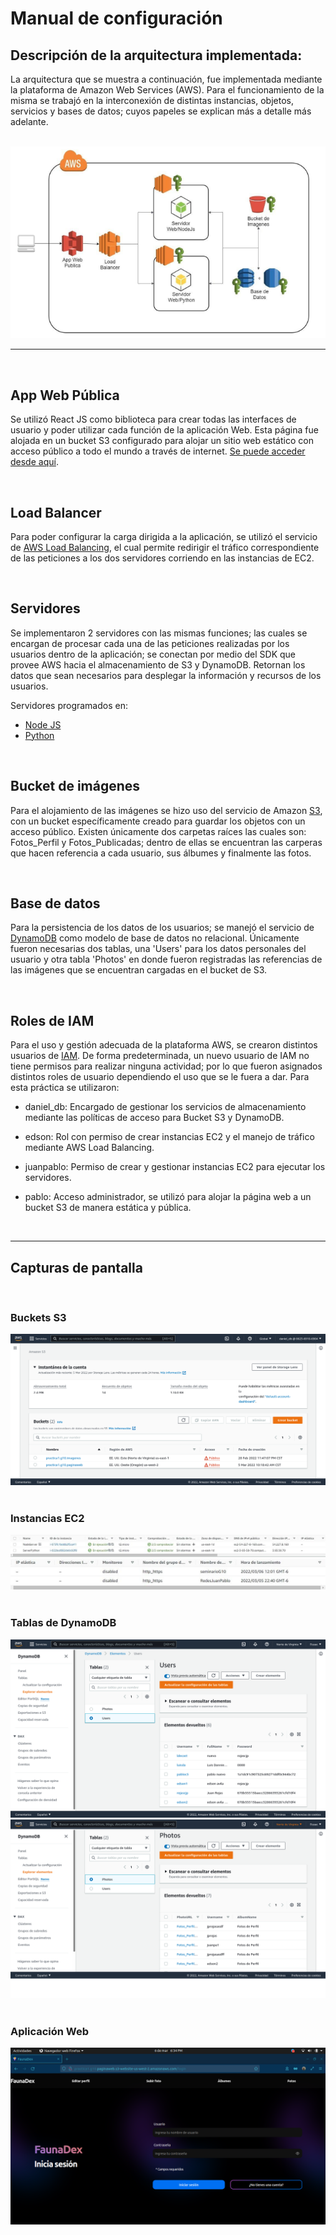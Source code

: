 # Manual de configuración

## Descripción de la arquitectura implementada:
La arquitectura que se muestra a continuación, fue implementada mediante la plataforma de Amazon Web Services (AWS). Para el funcionamiento de la misma se trabajó en la interconexión de distintas instancias, objetos, servicios y bases de datos; cuyos papeles se explican más a detalle más adelante.
<div align="center">
    <br>
    <img src="img/arquitectura.png"/><hr>
    <br>
</div>


## App Web Pública
Se utilizó React JS como biblioteca para crear todas las interfaces de usuario y poder utilizar cada función de la aplicación Web. Esta página fue alojada en un bucket S3 configurado para alojar un sitio web estático con acceso público a todo el mundo a través de internet. [Se puede acceder desde aquí](http://practica1.g10.paginaweb.s3-website-us-west-2.amazonaws.com).

<br>

## Load Balancer
Para poder configurar la carga dirigida a la aplicación, se utilizó el servicio de [AWS Load Balancing](https://aws.amazon.com/es/elasticloadbalancing/), el cual permite redirigir el tráfico correspondiente de las peticiones a los dos servidores corriendo en las instancias de EC2.

<br>

## Servidores
Se implementaron 2 servidores con las mismas funciones; las cuales se encargan de procesar cada una de las peticiones realizadas por los usuarios dentro de la aplicación; se conectan por medio del SDK que provee AWS hacia el almacenamiento de S3 y DynamoDB. Retornan los datos que sean necesarios para desplegar la información y recursos de los usuarios.

Servidores programados en:
- [Node JS](https://nodejs.org/es/)
- [Python](https://www.python.org/)

<br>

## Bucket de imágenes
Para el alojamiento de las imágenes se hizo uso del servicio de Amazon [S3](https://aws.amazon.com/es/s3/), con un bucket específicamente creado para guardar los objetos con un acceso público. Existen únicamente dos carpetas raíces las cuales son: Fotos_Perfil y Fotos_Publicadas; dentro de ellas se encuentran las carperas que hacen referencia a cada usuario, sus álbumes y finalmente las fotos.

<br>

## Base de datos
Para la persistencia de los datos de los usuarios; se manejó el servicio de [DynamoDB](https://aws.amazon.com/es/dynamodb/) como modelo de base de datos no relacional.
Únicamente fueron necesarias dos tablas, una 'Users' para los datos personales del usuario y otra tabla 'Photos' en donde fueron registradas las referencias de las imágenes que se encuentran cargadas en el bucket de S3.

<br>

## Roles de IAM
Para el uso y gestión adecuada de la plataforma AWS, se crearon distintos usuarios de [IAM](https://docs.aws.amazon.com/es_es/IAM/latest/UserGuide/id_users.html).
De forma predeterminada, un nuevo usuario de IAM no tiene permisos para realizar ninguna actividad; por lo que fueron asignados distintos roles de usuario dependiendo el uso que se le fuera a dar. Para esta práctica se utilizaron:
- daniel_db: Encargado de gestionar los servicios de almacenamiento mediante las políticas de acceso para Bucket S3 y DynamoDB.

- edson: Rol con permiso de crear instancias EC2 y el manejo de tráfico mediante AWS Load Balancing.

- juanpablo: Permiso de crear y gestionar instancias EC2 para ejecutar los servidores.

- pablo: Acceso administrador, se utilizó para alojar la página web a un bucket S3 de manera estática y pública.

<br>
<hr>

## Capturas de pantalla
<br>

### Buckets S3
<div align="center">
    <img src="img/s3.png"/>
    <br><br>
</div>

### Instancias EC2
<div align="center">
    <img src="img/ec2.jpg"/>
    <img src="img/ec2_2.jpg"/>
    <br><br>
</div>

### Tablas de DynamoDB
<div align="center">
    <img src="img/dynamo_Users.png"/>
    <img src="img/dynamo_Photos.png"/>
    <br><br>
</div>

### Aplicación Web
<div align="center">
    <img src="img/appWeb.png"/>
    <br><br>
</div>
